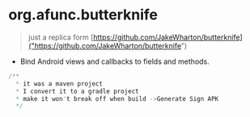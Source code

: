 # org.afunc.butterknife
> just a replica form [https://github.com/JakeWharton/butterknife]("https://github.com/JakeWharton/butterknife")

- Bind Android views and callbacks to fields and methods.

``` java
/** 
  * it was a maven project
  * I convert it to a gradle project
  * make it won't break off when build ->Generate Sign APK
  */

```
